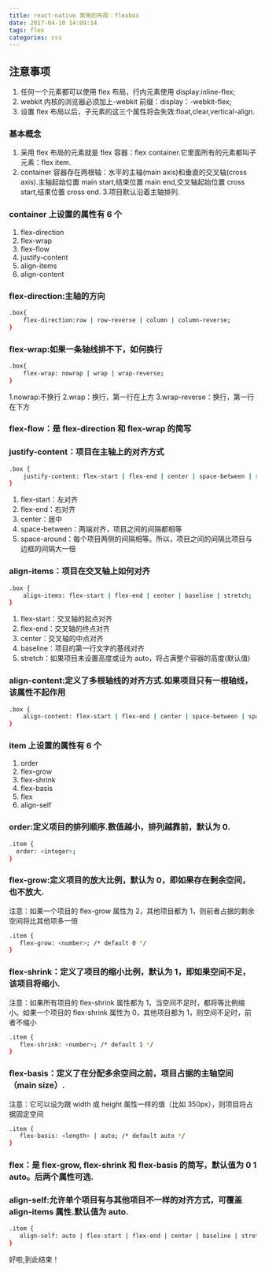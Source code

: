 ```yaml
---
title: react-native 常用的布局：flexbox
date: 2017-04-10 14:09:14
tags: flex
categories: css
---
```


## 注意事项

1. 任何一个元素都可以使用 flex 布局，行内元素使用 display:inline-flex;
2. webkit 内核的浏览器必须加上-webkit 前缀：display：-webkit-flex;
3. 设置 flex 布局以后，子元素的这三个属性将会失效:float,clear,vertical-align.

<!-- more -->

### 基本概念

1. 采用 flex 布局的元素就是 flex 容器：flex container.它里面所有的元素都叫子元素：flex item.
2. container 容器存在两根轴：水平的主轴(main axis)和垂直的交叉轴(cross axis).主轴起始位置 main start,结束位置 main end,交叉轴起始位置 cross start,结束位置 cross end. 3.项目默认沿着主轴排列.

### container 上设置的属性有 6 个

1. flex-direction
2. flex-wrap
3. flex-flow
4. justify-content
5. align-items
6. align-content

### flex-direction:主轴的方向

```bash
.box{
    flex-direction:row | row-reverse | column | column-reverse;
}
```

### flex-wrap:如果一条轴线排不下，如何换行

```bash
.box{
    flex-wrap: nowrap | wrap | wrap-reverse;
}
```

1.nowrap:不换行
2.wrap：换行，第一行在上方
3.wrap-reverse：换行，第一行在下方

### flex-flow：是 flex-direction 和 flex-wrap 的简写

### justify-content：项目在主轴上的对齐方式

```bash
.box {
    justify-content: flex-start | flex-end | center | space-between | space-around;
}
```

1. flex-start：左对齐
2. flex-end：右对齐
3. center：居中
4. space-between：两端对齐，项目之间的间隔都相等
5. space-around：每个项目两侧的间隔相等。所以，项目之间的间隔比项目与边框的间隔大一倍

### align-items：项目在交叉轴上如何对齐

```bash
.box {
    align-items: flex-start | flex-end | center | baseline | stretch;
}
```

1. flex-start：交叉轴的起点对齐
2. flex-end：交叉轴的终点对齐
3. center：交叉轴的中点对齐
4. baseline：项目的第一行文字的基线对齐
5. stretch：如果项目未设置高度或设为 auto，将占满整个容器的高度(默认值)

### align-content:定义了多根轴线的对齐方式.如果项目只有一根轴线，该属性不起作用

```bash
.box {
    align-content: flex-start | flex-end | center | space-between | space-around | stretch;
}
```

### item 上设置的属性有 6 个

1. order
2. flex-grow
3. flex-shrink
4. flex-basis
5. flex
6. align-self

### order:定义项目的排列顺序.数值越小，排列越靠前，默认为 0.

```bash
.item {
  order: <integer>;
}
```

### flex-grow:定义项目的放大比例，默认为 0，即如果存在剩余空间，也不放大.

注意：如果一个项目的 flex-grow 属性为 2，其他项目都为 1，则前者占据的剩余空间将比其他项多一倍

```bash
.item {
   flex-grow: <number>; /* default 0 */
}
```

### flex-shrink：定义了项目的缩小比例，默认为 1，即如果空间不足，该项目将缩小.

注意：如果所有项目的 flex-shrink 属性都为 1，当空间不足时，都将等比例缩小。如果一个项目的 flex-shrink 属性为 0，其他项目都为 1，则空间不足时，前者不缩小

```bash
.item {
   flex-shrink: <number>; /* default 1 */
}
```

### flex-basis：定义了在分配多余空间之前，项目占据的主轴空间（main size）.

注意：它可以设为跟 width 或 height 属性一样的值（比如 350px），则项目将占据固定空间

```bash
.item {
   flex-basis: <length> | auto; /* default auto */
}
```

### flex：是 flex-grow, flex-shrink 和 flex-basis 的简写，默认值为 0 1 auto。后两个属性可选.

### align-self:允许单个项目有与其他项目不一样的对齐方式，可覆盖 align-items 属性.默认值为 auto.

```bash
.item {
   align-self: auto | flex-start | flex-end | center | baseline | stretch;
}
```

好啦,到此结束！

